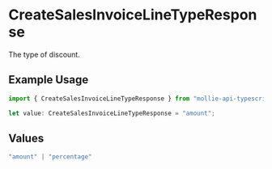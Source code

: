# CreateSalesInvoiceLineTypeResponse

The type of discount.

## Example Usage

```typescript
import { CreateSalesInvoiceLineTypeResponse } from "mollie-api-typescript/models/operations";

let value: CreateSalesInvoiceLineTypeResponse = "amount";
```

## Values

```typescript
"amount" | "percentage"
```